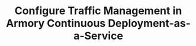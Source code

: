 ---
title: Configure Traffic Management in Armory Continuous Deployment-as-a-Service
linkTitle: Configure Traffic Management
description: >
  Configure traffic management using Istio or Linkerd in your Armory CD-as-a-Service deployment.
aliases:
  - /cd-as-a-service/tasks/deploy/traffic-management/
categories: ["CD-as-a-Service"]
tags: ["Guides", "Deployment", "Traffic Management"]
---
